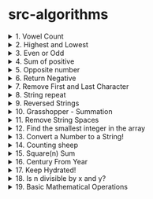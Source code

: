 # src-algorithms

<details>
<summary>1. Vowel Count </summary>

# Vowel Count

[https://www.codewars.com/kata/54ff3102c1bad923760001f3](https://www.codewars.com/kata/54ff3102c1bad923760001f3)

DESCRIPTION:

- Return the number (count) of vowels in the given string.
- We will consider a, e, i, o, u as vowels for this Kata (but not y).
- The input string will only consist of lower case letters and/or spaces.

```py
def get_count(sentence):
    pass
```

### PYTHON SOLUTION:

```py
def get_count(sentence):
    return sum(1 for v in sentence if v in 'aeiou')
```

```py
def get_count(sentence):
    return sum(v in 'aeiou' for v in sentence)
```

```py
import re

def get_count(sentence):
    return len(re.findall('[aeiou]', sentence, re.IGNORECASE))
```

### JAVASCRIPT SOLUTION:

```js

```

```js

```

```js

```

# #END</details>

<details>
<summary>2. Highest and Lowest </summary>

# Highest and Lowest

[https://www.codewars.com/kata/554b4ac871d6813a03000035](https://www.codewars.com/kata/554b4ac871d6813a03000035)

DESCRIPTION:

- In this little assignment you are given a string of space separated numbers, and have to return the highest and lowest number.

Examples

- high_and_low("1 2 3 4 5")  # return "5 1"
- high_and_low("1 2 -3 4 5") # return "5 -3"
- high_and_low("1 9 3 4 -5") # return "9 -5"

Notes

* All numbers are valid Int32, no need to validate them.
* There will always be at least one number in the input string.
* Output string must be two numbers separated by a single space, and highest number is first.

```py
def high_and_low(numbers):
    # ...
    return numbers
```

### PYTHON SOLUTION:

```py
def high_and_low(numbers):
    list_nums = numbers.split(' ')
    sorted_nums = sorted(map(int, list_nums))
    return '{} {}'.format(sorted_nums[-1], sorted_nums[0])
```

```py
def high_and_low(numbers):
    list_num = [int(num) for num in numbers.split(' ')]
    return "{} {}".format(max(list_num), min(list_num))
```

```py
def high_and_low(numbers):
    list_num = [int(num) for num in numbers.split(' ')]
    return "%i %i" % (max(list_num),min(list_num))
```

```py
def high_and_low(numbers):
    nums = sorted(numbers.split(), key=int)
    return '{} {}'.format(nums[-1], nums[0])
```

### JAVASCRIPT SOLUTION:

```js

```

```js

```

```js

```

# #END</details>

<details>
<summary>3. Even or Odd </summary>

# Even or Odd

[https://www.codewars.com/kata/53da3dbb4a5168369a0000fe/train/python](https://www.codewars.com/kata/53da3dbb4a5168369a0000fe/train/python)

DESCRIPTION:

Create a function that takes an integer as an argument and returns "Even" for even numbers or "Odd" for odd numbers.

```py
def even_or_odd(number):
    pass
```

### PYTHON SOLUTION:

```py
def even_or_odd(number):
    return "Even" if number%2==0 else "Odd"
```

```py
def even_or_odd(number):
    return "Odd" if number%2 else "Even"
```

```py
def even_or_odd(number):
  return ["Even", "Odd"][number % 2]
```

### JAVASCRIPT SOLUTION:

```js

```

```js

```

```js

```

# #END</details>

<details>
<summary>4. Sum of positive </summary>

# Sum of positive

[https://www.codewars.com/kata/5715eaedb436cf5606000381](https://www.codewars.com/kata/5715eaedb436cf5606000381)

DESCRIPTION:

- You get an array of numbers, return the sum of all of the positives ones.
- Example [1,-4,7,12] => 1 + 7 + 12 = 20
- Note: if there is nothing to sum, the sum is default to 0.

```py
def positive_sum(arr):
    return 0
```

### PYTHON SOLUTION:

```py
def positive_sum(arr):
    return sum([n for n in arr if n > 0])
```

```py
def positive_sum(arr):
    return sum(n for n in arr if n > 0)
```

```py
def positive_sum(arr):
    return sum(filter(lambda x: x > 0, arr))
```

### JAVASCRIPT SOLUTION:

```js

```

```js

```

```js

```

# #END</details>

<details>
<summary>5. Opposite number </summary>

# Opposite number

[https://www.codewars.com/kata/56dec885c54a926dcd001095](https://www.codewars.com/kata/56dec885c54a926dcd001095)

DESCRIPTION:

- Very simple, given a number (integer / decimal / both depending on the language), find its opposite (additive inverse).

- Examples:

```x
1: -1
14: -14
```

```py
def opposite(number):
    pass
```

### PYTHON SOLUTION:

```py
def opposite(number):
    return -number
```

### JAVASCRIPT SOLUTION:

```js

```

# #END</details>

<details>
<summary>6. Return Negative </summary>

# Return Negative

[https://www.codewars.com/kata/55685cd7ad70877c23000102](https://www.codewars.com/kata/55685cd7ad70877c23000102)

DESCRIPTION:

- In this simple assignment you are given a number and have to make it negative. But maybe the number is already negative?

Examples

```py
make_negative(1);  # return -1
make_negative(-5); # return -5
make_negative(0);  # return 0
```

Notes
- The number can be negative already, in which case no change is required.
- Zero (0) is not checked for any specific sign. Negative zeros make no mathematical sense.

```py
def make_negative( number ):
    pass
```

### PYTHON SOLUTION:

```py
def make_negative( number ):
    return -number if number>0 else number
```

```py
def make_negative( number ):
    return -abs(number)
```

### JAVASCRIPT SOLUTION:

```js

```

```js

```

# #END</details>

<details>
<summary>7. Remove First and Last Character </summary>

# Remove First and Last Character

[https://www.codewars.com/kata/56bc28ad5bdaeb48760009b0](https://www.codewars.com/kata/56bc28ad5bdaeb48760009b0)

DESCRIPTION:

- It's pretty straightforward. 
- Your goal is to create a function that removes the first and last characters of a string. 
- You're given one parameter, the original string. You don't have to worry about strings with less than two characters.

```py
def remove_char(s):
    pass
```

### PYTHON SOLUTION:

```py
def remove_char(s):
    return s[1:-1]
```

### JAVASCRIPT SOLUTION:

```js

```

# #END</details>

<details>
<summary>8. String repeat </summary>

# String repeat

[https://www.codewars.com/kata/57a0e5c372292dd76d000d7e](https://www.codewars.com/kata/57a0e5c372292dd76d000d7e)

DESCRIPTION:

- Write a function that accepts an integer n and a string s as parameters, and returns a string of s repeated exactly n times.

Examples (input -> output)

```x
6, "I"     -> "IIIIII"
5, "Hello" -> "HelloHelloHelloHelloHello"
```

```py
def repeat_str(repeat, string):
    return ''
```

### PYTHON SOLUTION:

```py
def repeat_str(repeat, string):
    return string*repeat
```

### JAVASCRIPT SOLUTION:

```js

```

# #END</details>

<details>
<summary>9. Reversed Strings </summary>

# Reversed Strings

[https://www.codewars.com/kata/5168bb5dfe9a00b126000018](https://www.codewars.com/kata/5168bb5dfe9a00b126000018)

DESCRIPTION:

Complete the solution so that it reverses the string passed into it.

```x
'world'  =>  'dlrow'
'word'   =>  'drow'
```

```py
def solution(string):
    pass
```

### PYTHON SOLUTION:

```py
def solution(string):
    return "".join(reversed([c for c in string]))
```

```py
def solution(string):
  return string[::-1]
```

### JAVASCRIPT SOLUTION:

```js

```

```js

```

# #END</details>

<details>
<summary>10. Grasshopper - Summation </summary>

# Grasshopper - Summation

[https://www.codewars.com/kata/55d24f55d7dd296eb9000030/train/python](https://www.codewars.com/kata/55d24f55d7dd296eb9000030/train/python)

DESCRIPTION:

Summation

- Write a program that finds the summation of every number from 1 to num. 
- The number will always be a positive integer greater than 0. 
- Your function only needs to return the result, what is shown between parentheses in the example below is how you reach that result and it's not part of it, see the sample tests.

For example (Input -> Output):

```x
2 -> 3 (1 + 2)
8 -> 36 (1 + 2 + 3 + 4 + 5 + 6 + 7 + 8)
```

```py
def summation(num):
    pass
```

### PYTHON SOLUTION:

```py
def summation(num):
    return sum(n for n in range(1,num+1))
```

```py
def summation(num):
    return sum(range(1,num+1))
```

```py
def summation(num):
    return (1+num) * num / 2
```

### JAVASCRIPT SOLUTION:

```js

```

```js

```

# #END</details>

<details>
<summary>11. Remove String Spaces </summary>

# Remove String Spaces

[https://www.codewars.com/kata/57eae20f5500ad98e50002c5](https://www.codewars.com/kata/57eae20f5500ad98e50002c5)

DESCRIPTION:

Write a function that removes the spaces from the string, then return the resultant string.

Examples:

```x
Input -> Output
"8 j 8   mBliB8g  imjB8B8  jl  B" -> "8j8mBliB8gimjB8B8jlB"
"8 8 Bi fk8h B 8 BB8B B B  B888 c hl8 BhB fd" -> "88Bifk8hB8BB8BBBB888chl8BhBfd"
"8aaaaa dddd r     " -> "8aaaaaddddr"
```

```py
def no_space(x):
    pass
```

### PYTHON SOLUTION:

```py
def no_space(x):
    return x.replace(" ", "")
```

```py
def no_space(x):
    return "".join(x.split())
```

### JAVASCRIPT SOLUTION:

```js

```

```js

```

# #END</details>

<details>
<summary>12. Find the smallest integer in the array </summary>

# Find the smallest integer in the array

[https://www.codewars.com/kata/55a2d7ebe362935a210000b2](https://www.codewars.com/kata/55a2d7ebe362935a210000b2)

DESCRIPTION:

Given an array of integers your solution should find the smallest integer.

For example:

- Given [34, 15, 88, 2] your solution will return 2
- Given [34, -345, -1, 100] your solution will return -345
- You can assume, for the purpose of this kata, that the supplied array will not be empty.

```py
def find_smallest_int(arr):
    pass
```

### PYTHON SOLUTION:

```py
def find_smallest_int(arr):
    return min(arr)
```

```py
def findSmallestInt(arr):
    arr.sort()
    return arr[0]
```

### JAVASCRIPT SOLUTION:

```js

```

```js

```

# #END</details>

<details>
<summary>13. Convert a Number to a String! </summary>

# Convert a Number to a String!

[https://www.codewars.com/kata/5265326f5fda8eb1160004c8](https://www.codewars.com/kata/5265326f5fda8eb1160004c8)

DESCRIPTION:

- We need a function that can transform a number (integer) into a string.
- What ways of achieving this do you know?

Examples (input --> output):

```x
123  --> "123"
999  --> "999"
-100 --> "-100"
```

```py
def number_to_string(num):
    pass
```

### PYTHON SOLUTION:

```py
def number_to_string(num):
    return str(num)
```

### JAVASCRIPT SOLUTION:

```js

```

# #END</details>

<details>
<summary>14. Counting sheep </summary>

# Counting sheep

[https://www.codewars.com/kata/54edbc7200b811e956000556](https://www.codewars.com/kata/54edbc7200b811e956000556)

DESCRIPTION:

- Consider an array/list of sheep where some sheep may be missing from their place.
- We need a function that counts the number of sheep present in the array (true means present).

For example,

```x
[True,  True,  True,  False,
  True,  True,  True,  True ,
  True,  False, True,  False,
  True,  False, False, True ,
  True,  True,  True,  True ,
  False, False, True,  True]
```

- The correct answer would be 17.
- Hint: Don't forget to check for bad values like null/undefined

```py
def count_sheeps(sheep):
  pass
```

### PYTHON SOLUTION:

```py
def count_sheeps(sheep):
    return sum(s in {True} for s in sheep)
```

```py
def count_sheeps(sheep):
    return sum(s for s in sheep if s)
```

```py
def count_sheeps(sheep):
  return sheep.count(True)
```

### JAVASCRIPT SOLUTION:

```js

```

```js

```

# #END</details>

<details>
<summary>15. Square(n) Sum </summary>

# Square(n) Sum

[https://www.codewars.com/kata/515e271a311df0350d00000f](https://www.codewars.com/kata/515e271a311df0350d00000f)

DESCRIPTION:

Complete the square sum function so that it squares each number passed into it and then sums the results together.

![image](https://github.com/omeatai/src-AI-Software/assets/32337103/3bbda463-c69a-4de9-b201-bcf4f1d51f51)

```py
def square_sum(numbers):
    pass
```

### PYTHON SOLUTION:

```py
def square_sum(numbers):
    return sum(n**2 for n in numbers)
```

### JAVASCRIPT SOLUTION:

```js

```

# #END</details>

<details>
<summary>16. Century From Year </summary>

# Century From Year

[https://www.codewars.com/kata/5a3fe3dde1ce0e8ed6000097](https://www.codewars.com/kata/5a3fe3dde1ce0e8ed6000097)

DESCRIPTION:

Introduction

- The first century spans from the year 1 up to and including the year 100, the second century - from the year 101 up to and including the year 200, etc.

Task

- Given a year, return the century it is in.

```x
Examples
1705 --> 18
1900 --> 19
1601 --> 17
2000 --> 20
2742 --> 28
```

```py
def century(year):
    pass
```

### PYTHON SOLUTION:

```py
def century(year):
    str_year = str(year)
    if len(str_year) < 3:
        return 1
    elif len(str_year) == 3:
        return int(str_year[0]) if str_year[1:] == "00" else int(str_year[0]) + 1
    else:
        return int(str_year[:2]) if (str_year[1:] == "000" or str_year[2:] == "00") else int(str_year[:2]) + 1
```

```py
def century(year):
    return (year + 99) // 100
```

```py
import math

def century(year):
    return math.ceil(year / 100)
```

### JAVASCRIPT SOLUTION:

```js

```

```js

```

# #END</details>

<details>
<summary>17. Keep Hydrated! </summary>

# Keep Hydrated!

[https://www.codewars.com/kata/582cb0224e56e068d800003c](https://www.codewars.com/kata/582cb0224e56e068d800003c)

DESCRIPTION:

- Nathan loves cycling.
- Because Nathan knows it is important to stay hydrated, he drinks 0.5 litres of water per hour of cycling.
- You get given the time in hours and you need to return the number of litres Nathan will drink, rounded to the smallest value.

For example:

```x
time = 3 ----> litres = 1

time = 6.7---> litres = 3

time = 11.8--> litres = 5
```

```py
def litres(time):
    return 0
```

### PYTHON SOLUTION:

```py
import math

def litres(time):
    return math.floor(0.5*time)
```

```py
def litres(time):
    return time // 2
```

```py
def litres(time):
    return int(time*0.5)
```

### JAVASCRIPT SOLUTION:

```js

```

```js

```

# #END</details>

<details>
<summary>18. Is n divisible by x and y? </summary>

# Is n divisible by x and y?

[https://www.codewars.com/kata/5545f109004975ea66000086](https://www.codewars.com/kata/5545f109004975ea66000086)

DESCRIPTION:

Create a function that checks if a number n is divisible by two numbers x AND y. All inputs are positive, non-zero numbers.

```x
Examples:
1) n =   3, x = 1, y = 3 =>  true because   3 is divisible by 1 and 3
2) n =  12, x = 2, y = 6 =>  true because  12 is divisible by 2 and 6
3) n = 100, x = 5, y = 3 => false because 100 is not divisible by 3
4) n =  12, x = 7, y = 5 => false because  12 is neither divisible by 7 nor 5
```

```py
def is_divisible(n,x,y):
    pass
```

### PYTHON SOLUTION:

```py
def is_divisible(n,x,y):
    return n%x + n%y == 0
```

```py
def is_divisible(n,x,y):
    return n%x==0 and n%y==0
```

```py
def is_divisible(n, x, y):
    return n % x == n % y == 0
```

### JAVASCRIPT SOLUTION:

```js

```

```js

```

# #END</details>

<details>
<summary>19. Basic Mathematical Operations </summary>

# Basic Mathematical Operations

DESCRIPTION:

```py

```

```py

```

```py

```

```py

```

```py

```

```py

```

```py

```

```py

```

```py

```

```py

```

```py

```

```py

```

```py

```

```py

```

```py

```

```py

```

```py

```

# #END</details>
